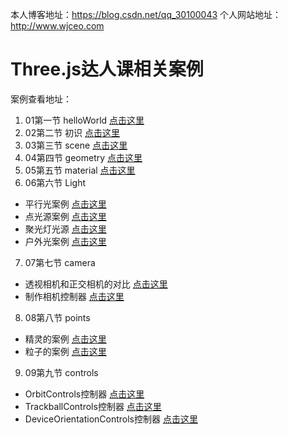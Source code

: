 本人博客地址：https://blog.csdn.net/qq_30100043
个人网站地址：http://www.wjceo.com

# Three.js达人课相关案例

案例查看地址：

1. 01第一节 helloWorld [点击这里](https://johnson2heng.github.io/GitChat-Three.js/01%E7%AC%AC%E4%B8%80%E8%8A%82%20helloWorld/index.html)
2. 02第二节 初识 [点击这里](https://johnson2heng.github.io/GitChat-Three.js/02%E7%AC%AC%E4%BA%8C%E8%8A%82%20%E5%88%9D%E8%AF%86/index.html)
3. 03第三节 scene [点击这里](https://johnson2heng.github.io/GitChat-Three.js/03%E7%AC%AC%E4%B8%89%E8%8A%82%20scene/index.html)
4. 04第四节 geometry [点击这里](https://johnson2heng.github.io/GitChat-Three.js/04%E7%AC%AC%E5%9B%9B%E8%8A%82%20geometry/index.html)
5. 05第五节 material [点击这里](https://johnson2heng.github.io/GitChat-Three.js/05%E7%AC%AC%E4%BA%94%E8%8A%82%20material/index.html)
6. 06第六节 Light
- 平行光案例 [点击这里](https://johnson2heng.github.io/GitChat-Three.js/06%E7%AC%AC%E5%85%AD%E8%8A%82%20Light/directionalLight.html)
- 点光源案例 [点击这里](https://johnson2heng.github.io/GitChat-Three.js/06%E7%AC%AC%E5%85%AD%E8%8A%82%20Light/pointLight.html)
- 聚光灯光源 [点击这里](https://johnson2heng.github.io/GitChat-Three.js/06%E7%AC%AC%E5%85%AD%E8%8A%82%20Light/spotLight.html)
- 户外光案例 [点击这里](https://johnson2heng.github.io/GitChat-Three.js/06%E7%AC%AC%E5%85%AD%E8%8A%82%20Light/hemisphereLight.html)
7. 07第七节 camera
- 透视相机和正交相机的对比 [点击这里](https://johnson2heng.github.io/GitChat-Three.js/07%E7%AC%AC%E4%B8%83%E8%8A%82%20camera/index.html)
- 制作相机控制器 [点击这里](https://johnson2heng.github.io/GitChat-Three.js/07%E7%AC%AC%E4%B8%83%E8%8A%82%20camera/control.html)
8. 08第八节 points
- 精灵的案例 [点击这里](https://johnson2heng.github.io/GitChat-Three.js/08%E7%AC%AC%E5%85%AB%E8%8A%82%20points/sprite.html)
- 粒子的案例 [点击这里](https://johnson2heng.github.io/GitChat-Three.js/08%E7%AC%AC%E5%85%AB%E8%8A%82%20points/points.html)
9. 09第九节 controls
- OrbitControls控制器 [点击这里](https://johnson2heng.github.io/GitChat-Three.js/09%E7%AC%AC%E4%B9%9D%E8%8A%82%20controls/OrbitControls.html)
- TrackballControls控制器 [点击这里](https://johnson2heng.github.io/GitChat-Three.js/09%E7%AC%AC%E4%B9%9D%E8%8A%82%20controls/TrackballControls.html)
- DeviceOrientationControls控制器 [点击这里](https://johnson2heng.github.io/GitChat-Three.js/09%E7%AC%AC%E4%B9%9D%E8%8A%82%20controls/DeviceOrientationControls.html)
